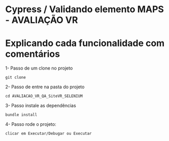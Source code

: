 # Cypress / Validando elemento MAPS - AVALIAÇÃO VR
# Explicando cada funcionalidade com comentários 

1- Passo de um clone no projeto

```
git clone 
```

2- Passo de entre na pasta do projeto

```
cd AVALIACAO_VR_QA_SiteVR_SELENIUM
```

3- Passo instale as dependências

```
bundle install
```

4- Passo rode o projeto:

```
clicar em Executar/Debugar ou Executar